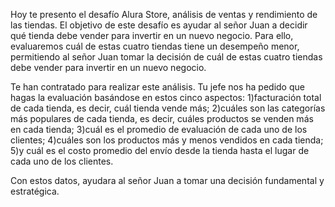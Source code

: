 Hoy te presento el desafío Alura Store, análisis de ventas y rendimiento de las tiendas. El objetivo de 
este desafío es ayudar al señor Juan a decidir qué tienda debe vender para invertir en un nuevo negocio. 
Para ello, evaluaremos cuál de estas cuatro tiendas tiene un desempeño menor, permitiendo al señor Juan 
tomar la decisión de cuál de estas cuatro tiendas debe vender para invertir en un nuevo negocio.

Te han contratado para realizar este análisis. Tu jefe nos ha pedido que hagas la evaluación basándose 
en estos cinco aspectos: 
1)facturación total de cada tienda, es decir, cuál tienda vende más; 
2)cuáles son las categorías más populares de cada tienda, es decir, cuáles productos se venden más en cada tienda; 
3)cuál es el promedio de evaluación de cada uno de los clientes; 
4)cuáles son los productos más y menos vendidos en cada tienda; 
5)y cuál es el costo promedio del envío desde la tienda hasta el lugar de cada uno de los clientes.

Con estos datos, ayudara al señor Juan a tomar una decisión fundamental y estratégica.
